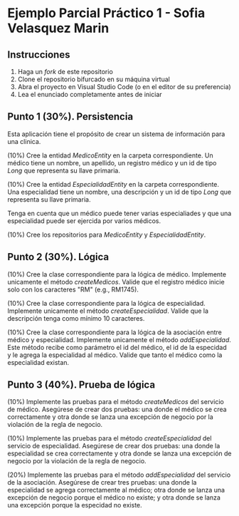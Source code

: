 # Ejemplo Parcial Práctico 1 - Sofia Velasquez Marin

## Instrucciones

1. Haga un _fork_ de este repositorio
2. Clone el repositorio bifurcado en su máquina virtual
3. Abra el proyecto en Visual Studio Code (o en el editor de su preferencia)
4. Lea el enunciado completamente antes de iniciar

## Punto 1 (30%). Persistencia

Esta aplicación tiene el propósito de crear un sistema de información para una clinica.

(10%) Cree la entidad _MedicoEntity_ en la carpeta correspondiente. Un médico tiene un nombre, un apellido, un registro médico y un id de tipo _Long_ que representa su llave primaria.

(10%) Cree la entidad _EspecialidadEntity_ en la carpeta correspondiente. Una especialidad tiene un nombre, una descripción y un id de tipo _Long_ que representa su llave primaria.

Tenga en cuenta que un médico puede tener varias especialiades y que una especialidad puede ser ejercida por varios médicos.

(10%) Cree los repositorios para _MedicoEntity_ y _EspecialidadEntity_.

## Punto 2 (30%). Lógica

(10%) Cree la clase correspondiente para la lógica de médico. Implemente unicamente el método _createMedicos_. Valide que el registro médico inicie solo con los caracteres "RM" (e.g., RM1745).

(10%) Cree la clase correspondiente para la lógica de especialidad. Implemente unicamente el método _createEspecialidad_. Valide que la descripción tenga como mínimo 10 caracteres.

(10%) Cree la clase correspondiente para la lógica de la asociación entre médico y especialidad. Implemente unicamente el método _addEspecialidad_. Este método recibe como parámetro el id del médico, el id de la especidad y le agrega la especialidad al médico. Valide que tanto el médico como la especialidad existan.

## Punto 3 (40%). Prueba de lógica

(10%) Implemente las pruebas para el método _createMedicos_ del servicio de médico. Asegúrese de crear dos pruebas: una donde el médico se crea correctamente y otra donde se lanza una excepción de negocio por la violación de la regla de negocio.

(10%) Implemente las pruebas para el método _createEspecialidad_ del servicio de especialidad. Asegúrese de crear dos pruebas: una donde la especialidad se crea correctamente y otra donde se lanza una excepción de negocio por la violación de la regla de negocio.

(20%) Implemente las pruebas para el método _addEspecialidad_ del servicio de la asociación. Asegúrese de crear tres pruebas: una donde la especialidad se agrega correctamente al médico; otra donde se lanza una excepción de negocio porque el médico no existe; y otra donde se lanza una excepción porque la especidad no existe.
